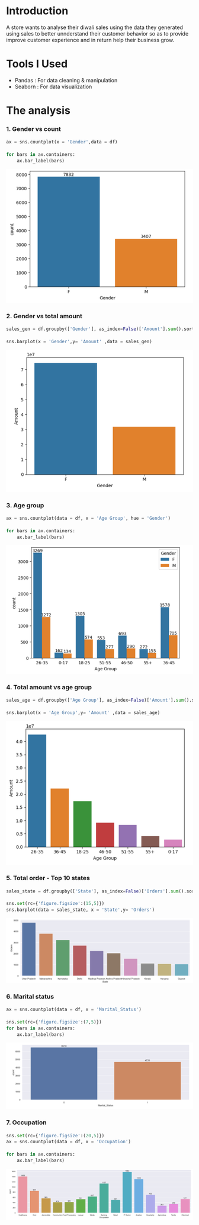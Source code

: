 # Introduction
A store wants to analyse their diwali sales using the data they generated using sales to better unnderstand their customer behavior so as to provide improve customer experience and in return help their business grow.

# Tools I Used
- Pandas : For data cleaning & manipulation
- Seaborn : For data visualization

# The analysis

### 1. Gender vs count
```python
ax = sns.countplot(x = 'Gender',data = df)

for bars in ax.containers:
    ax.bar_label(bars)
```
![Gender vs count](images/gender.png)

### 2. Gender vs total amount
```python
sales_gen = df.groupby(['Gender'], as_index=False)['Amount'].sum().sort_values(by='Amount', ascending=False)

sns.barplot(x = 'Gender',y= 'Amount' ,data = sales_gen)
```
![Gender vs total amount](images/gender%20vs%20amount.png)

### 3. Age group
```python
ax = sns.countplot(data = df, x = 'Age Group', hue = 'Gender')

for bars in ax.containers:
    ax.bar_label(bars)
```
![Age group](images/age%20group.png)

### 4. Total amount vs age group
```python
sales_age = df.groupby(['Age Group'], as_index=False)['Amount'].sum().sort_values(by='Amount', ascending=False)

sns.barplot(x = 'Age Group',y= 'Amount' ,data = sales_age)
```
![Total amount vs age group](images/total%20amount%20vs%20age%20group.png)

### 5. Total order - Top 10 states
```python
sales_state = df.groupby(['State'], as_index=False)['Orders'].sum().sort_values(by='Orders', ascending=False).head(10)

sns.set(rc={'figure.figsize':(15,5)})
sns.barplot(data = sales_state, x = 'State',y= 'Orders')
```
![Total order - Top 10 states](images/total%20orders%20-%20top%2010%20states.png)

### 6. Marital status
```python
ax = sns.countplot(data = df, x = 'Marital_Status')

sns.set(rc={'figure.figsize':(7,5)})
for bars in ax.containers:
    ax.bar_label(bars)
```
![Marital status](images/marital%20status.png)

### 7. Occupation
```python
sns.set(rc={'figure.figsize':(20,5)})
ax = sns.countplot(data = df, x = 'Occupation')

for bars in ax.containers:
    ax.bar_label(bars)
```
![Occupation](images/occupation.png)


